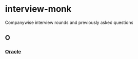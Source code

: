 # interview-monk
Companywise interview rounds and previously asked questions

## O
### [Oracle](oracle/dsa-most-asked-questions.md)
